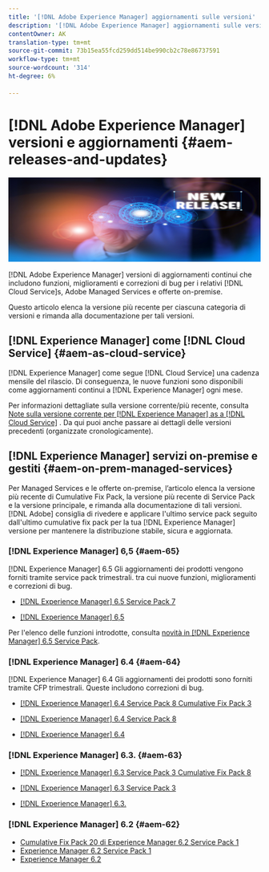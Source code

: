 ```yaml
---
title: '[!DNL Adobe Experience Manager] aggiornamenti sulle versioni'
description: '[!DNL Adobe Experience Manager] aggiornamenti sulle versioni'
contentOwner: AK
translation-type: tm+mt
source-git-commit: 73b15ea55fcd259dd514be990cb2c78e86737591
workflow-type: tm+mt
source-wordcount: '314'
ht-degree: 6%

---
```



# [!DNL Adobe Experience Manager] versioni e aggiornamenti  {#aem-releases-and-updates}

![[!DNL Experience Manager] nuove versioni](assets/new-aem-releases1.jpeg)

[!DNL Adobe Experience Manager] versioni di aggiornamenti continui che includono funzioni, miglioramenti e correzioni di bug per i relativi  [!DNL Cloud Service]s, Adobe Managed Services e offerte on-premise.

Questo articolo elenca la versione più recente per ciascuna categoria di versioni e rimanda alla documentazione per tali versioni.

## [!DNL Experience Manager] come  [!DNL Cloud Service] {#aem-as-cloud-service}

[!DNL Experience Manager] come segue  [!DNL Cloud Service] una cadenza mensile del rilascio. Di conseguenza, le nuove funzioni sono disponibili come aggiornamenti continui a [!DNL Experience Manager] ogni mese.

Per informazioni dettagliate sulla versione corrente/più recente, consulta [Note sulla versione corrente per [!DNL Experience Manager] as a [!DNL Cloud Service]](https://experienceleague.adobe.com/docs/experience-manager-cloud-service/release-notes/release-notes/release-notes-current.html) . Da qui puoi anche passare ai dettagli delle versioni precedenti (organizzate cronologicamente).

## [!DNL Experience Manager] servizi on-premise e gestiti  {#aem-on-prem-managed-services}

Per Managed Services e le offerte on-premise, l’articolo elenca la versione più recente di Cumulative Fix Pack, la versione più recente di Service Pack e la versione principale, e rimanda alla documentazione di tali versioni. [!DNL Adobe] consiglia di rivedere e applicare l&#39;ultimo service pack seguito dall&#39;ultimo cumulative fix pack per la tua  [!DNL Experience Manager] versione per mantenere la distribuzione stabile, sicura e aggiornata.

### [!DNL Experience Manager] 6,5  {#aem-65}

[!DNL Experience Manager] 6.5 Gli aggiornamenti dei prodotti vengono forniti tramite service pack trimestrali. tra cui nuove funzioni, miglioramenti e correzioni di bug.

* [[!DNL Experience Manager] 6.5 Service Pack 7](https://experienceleague.adobe.com/docs/experience-manager-65/release-notes/service-pack/sp-release-notes.html)

* [[!DNL Experience Manager] 6,5](https://experienceleague.adobe.com/docs/experience-manager-65/release-notes/release-notes.html)

Per l&#39;elenco delle funzioni introdotte, consulta [novità in [!DNL Experience Manager] 6.5 Service Pack](https://experienceleague.adobe.com/docs/experience-manager-65/release-notes/service-pack/new-features-latest-service-pack.html).

### [!DNL Experience Manager] 6.4  {#aem-64}

[!DNL Experience Manager] 6.4 Gli aggiornamenti dei prodotti sono forniti tramite CFP trimestrali. Queste includono correzioni di bug.

* [[!DNL Experience Manager] 6.4 Service Pack 8 Cumulative Fix Pack 3](https://experienceleague.adobe.com/docs/experience-manager-64/release-notes/cfp-release-notes.html)

* [[!DNL Experience Manager] 6.4 Service Pack 8](https://experienceleague.adobe.com/docs/experience-manager-64/release-notes/sp-release-notes.html)

* [[!DNL Experience Manager] 6.4](https://experienceleague.adobe.com/docs/experience-manager-64/release-notes/release-notes.html)

### [!DNL Experience Manager] 6.3.  {#aem-63}

* [[!DNL Experience Manager] 6.3 Service Pack 3 Cumulative Fix Pack 8](https://experienceleague.adobe.com/docs/experience-manager-release-information/aem-release-updates/previous-updates/release-notes-aem-6-3-cumulative-fix-pack.html)

* [[!DNL Experience Manager] 6.3 Service Pack 3](https://helpx.adobe.com/experience-manager/6-3/release-notes/sp3-release-notes.html)

* [[!DNL Experience Manager] 6.3.](https://helpx.adobe.com/it/experience-manager/6-3/release-notes.html)

### [!DNL Experience Manager] 6.2  {#aem-62}

<!-- TBD: This content will soon be archived and new links can move to aem-previous-versions.md article. See status in UGP-1894.
-->

* [Cumulative Fix Pack 20 di Experience Manager 6.2 Service Pack 1](https://helpx.adobe.com/it/experience-manager/release-notes--aem-6-2-cumulative-fix-pack.html)
* [Experience Manager 6.2 Service Pack 1](https://helpx.adobe.com/experience-manager/6-2/release-notes/sp1.html)
* [Experience Manager 6.2](https://helpx.adobe.com/it/experience-manager/6-2/release-notes.html)
